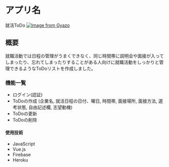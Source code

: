 # アプリ名
就活ToDo
[![Image from Gyazo](https://i.gyazo.com/0504bc83a43c74215583ecd154f4cd37.png)](https://gyazo.com/0504bc83a43c74215583ecd154f4cd37)

## 概要
就職活動では日程の管理がうまくできなく、同じ時間帯に説明会や面接が入ってしまったり、忘れてしまったりすることがある人向けに就職活動をしっかりと管理できるようなToDoリストを作成しました。

### 機能一覧
 - ログイン(認証)
 - ToDoの作成
  (企業名,
  就活日程の日付、曜日,
  時間帯,
  面接場所,
  面接方法,
  選考状態,
  自由記述欄,
  志望動機)
 - ToDoの更新
 - ToDoの削除
 
 #### 使用技術
 - JavaScript
 - Vue.js
 - Firebase
 - Heroku
